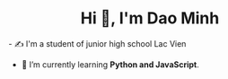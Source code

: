 <h1 align="center">Hi 👋, I'm Dao Minh</h1>
- ✍ I'm a student of junior high school Lac Vien

- 🌱 I’m currently learning **Python and JavaScript**.
